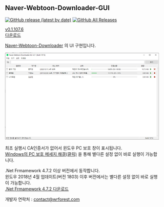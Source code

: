 ## Naver-Webtoon-Downloader-GUI
[![GitHub release (latest by date)](https://img.shields.io/github/v/release/wr-rainforest/Naver-Webtoon-Downloader-GUI?label=latest&style=flat-square)](https://github.com/wr-rainforest/Naver-Webtoon-Downloader-GUI/releases/latest)
[![GitHub All Releases](https://img.shields.io/github/downloads/wr-rainforest/Naver-Webtoon-Downloader-GUI/total?label=Downloades&style=flat-square)](https://github.com/wr-rainforest/Naver-Webtoon-Downloader-GUI/releases)    
  
  
[v0.1.107.6](https://github.com/wr-rainforest/Naver-Webtoon-Downloader-GUI/releases/tag/v.0.1.107.6)  
[다운로드](https://github.com/wr-rainforest/Naver-Webtoon-Downloader-GUI/releases/download/v.0.1.107.6/Naver-Webtoon-Downloader-GUI.v.0.1.107.6.zip)  
  
  
  
[Naver-Webtoon-Downloader](https://github.com/wr-rainforest/Naver-Webtoon-Downloader) 의 UI 구현입니다.   

   

![스크린샷](Pages/Images/스크린샷.png)
  

최초 실행시 CA인증서가 없어서 윈도우 PC 보호 창이 표시됩니다.   
[Windows의 PC 보호 메세지 해결(클릭)](https://github.com/wr-rainforest/Naver-Webtoon-Downloader/wiki/%22Windows%EC%9D%98-PC-%EB%B3%B4%ED%98%B8%22-%EC%B0%BD%EC%9D%B4-%EB%9C%A8%EB%8A%94-%EA%B2%BD%EC%9A%B0) 을 통해 별다른 설정 없이 바로 실행이 가능합니다.
  
.Net Frmamework 4.7.2 이상 버전에서 동작합니다.    
윈도우 2018년 4월 업데이트(버전 1803) 이후 버전에서는 별다른 설정 없이 바로 실행이 가능합니다.      
[.Net Frmamework 4.7.2 다운로드](https://dotnet.microsoft.com/download/dotnet-framework/net472)    
    
    
개발자 연락처 : contact@wrforest.com   

